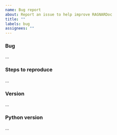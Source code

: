 ```yaml
---
name: Bug report
about: Report an issue to help improve RAGNARDoc
title: ""
labels: bug
assignees: ""
---
```


### Bug

<!-- Describe the buggy behavior you have observed. -->

...

### Steps to reproduce

<!-- Describe the sequence of steps for reproducing the bug. -->

...

### Version

<!-- Copy the output of `ragnardoc --version`. -->

...

### Python version

<!-- Copy the output of `python --version`. -->

...

<!-- ⚠️ ATTENTION: When sharing screenshots, attachments, or other data make sure not to include any sensitive information. -->
